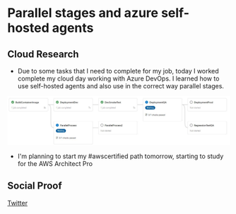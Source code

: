 # Parallel stages and azure self-hosted agents

## Cloud Research

- Due to some tasks that I need to complete for my job, today I worked complete my cloud day working with Azure DevOps. I learned how to use self-hosted agents and also use in the correct way parallel stages.

<p align="center">
  <img src="azure-pipeline.jpg">
</p>

- I'm planning to start my #awscertified path tomorrow, starting to study for the AWS Architect Pro

## Social Proof

[Twitter](https://twitter.com/cmgomezm15/status/1293016446428209155)
